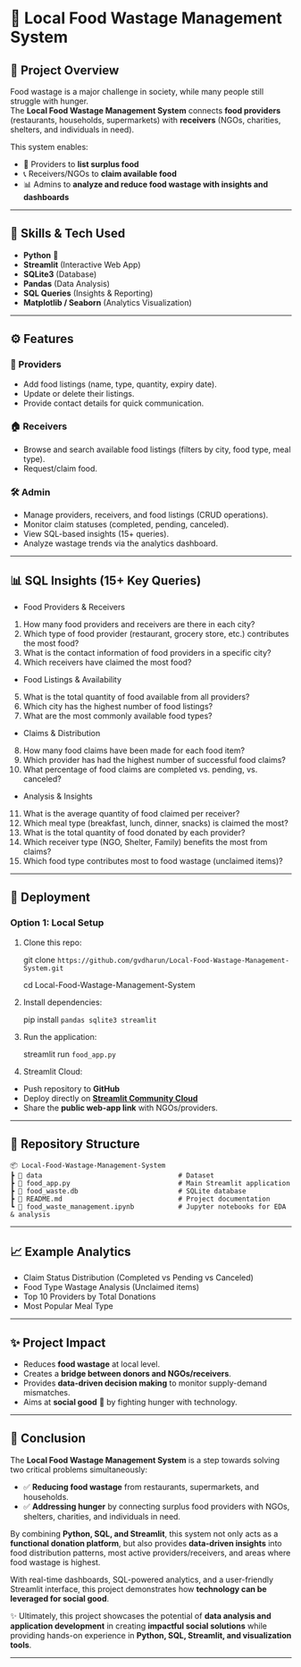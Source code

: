 # 🍲 Local Food Wastage Management System

## 📌 Project Overview
Food wastage is a major challenge in society, while many people still struggle with hunger.  
The **Local Food Wastage Management System** connects **food providers** (restaurants, households, supermarkets) with **receivers** (NGOs, charities, shelters, and individuals in need).  

This system enables:
- 📂 Providers to **list surplus food**  
- 📞 Receivers/NGOs to **claim available food**  
- 📊 Admins to **analyze and reduce food wastage with insights and dashboards**  

---

## 🎯 Skills & Tech Used
- **Python** 🐍  
- **Streamlit** (Interactive Web App)  
- **SQLite3** (Database)  
- **Pandas** (Data Analysis)  
- **SQL Queries** (Insights & Reporting)  
- **Matplotlib / Seaborn** (Analytics Visualization)  

---

## ⚙️ Features

### 👤 Providers
- Add food listings (name, type, quantity, expiry date).
- Update or delete their listings.
- Provide contact details for quick communication.

### 🏠 Receivers
- Browse and search available food listings (filters by city, food type, meal type).
- Request/claim food.

### 🛠 Admin
- Manage providers, receivers, and food listings (CRUD operations).
- Monitor claim statuses (completed, pending, canceled).
- View SQL-based insights (15+ queries).
- Analyze wastage trends via the analytics dashboard.

---

## 📊 SQL Insights (15+ Key Queries)

- Food Providers & Receivers
1.	How many food providers and receivers are there in each city?
2.	Which type of food provider (restaurant, grocery store, etc.) contributes the most food?
3.	What is the contact information of food providers in a specific city?
4.	Which receivers have claimed the most food?

- Food Listings & Availability
5.	What is the total quantity of food available from all providers?
6.	Which city has the highest number of food listings?
7.	What are the most commonly available food types?

- Claims & Distribution
8. How many food claims have been made for each food item?
9. Which provider has had the highest number of successful food claims?
10. What percentage of food claims are completed vs. pending, vs. canceled?

- Analysis & Insights
11. What is the average quantity of food claimed per receiver?
12. Which meal type (breakfast, lunch, dinner, snacks) is claimed the most?
13.	What is the total quantity of food donated by each provider?
14. Which receiver type (NGO, Shelter, Family) benefits the most from claims?
15. Which food type contributes most to food wastage (unclaimed items)?

---

## 🚀 Deployment

### Option 1: **Local Setup**
1. Clone this repo:

    git clone `https://github.com/gvdharun/Local-Food-Wastage-Management-System.git`

    cd Local-Food-Wastage-Management-System

2. Install dependencies:
   
    pip install `pandas sqlite3 streamlit`

3. Run the application:

    streamlit run `food_app.py`

4. Streamlit Cloud:
- Push repository to **GitHub**  
- Deploy directly on **[Streamlit Community Cloud](https://streamlit.io/cloud/)**  
- Share the **public web-app link** with NGOs/providers.  

---

## 📂 Repository Structure
```
📦 Local-Food-Wastage-Management-System
┣ 📂 data                                  # Dataset
┣ 📜 food_app.py                           # Main Streamlit application
┣ 📜 food_waste.db                         # SQLite database
┣ 📜 README.md                             # Project documentation
┗ 📂 food_waste_management.ipynb           # Jupyter notebooks for EDA & analysis
```

---

## 📈 Example Analytics
- Claim Status Distribution (Completed vs Pending vs Canceled)  
- Food Type Wastage Analysis (Unclaimed items)  
- Top 10 Providers by Total Donations  
- Most Popular Meal Type  

---

## ✨ Project Impact
- Reduces **food wastage** at local level.  
- Creates a **bridge between donors and NGOs/receivers**.  
- Provides **data-driven decision making** to monitor supply-demand mismatches.  
- Aims at **social good** 💚 by fighting hunger with technology.  

---

## 🏁 Conclusion

The **Local Food Wastage Management System** is a step towards solving two critical problems simultaneously:  
- ✅ **Reducing food wastage** from restaurants, supermarkets, and households.  
- ✅ **Addressing hunger** by connecting surplus food providers with NGOs, shelters, charities, and individuals in need.  

By combining **Python, SQL, and Streamlit**, this system not only acts as a **functional donation platform**, but also provides **data-driven insights** into food distribution patterns, most active providers/receivers, and areas where food wastage is highest.  

With real-time dashboards, SQL-powered analytics, and a user-friendly Streamlit interface, this project demonstrates how **technology can be leveraged for social good**.  

✨ Ultimately, this project showcases the potential of **data analysis and application development** in creating **impactful social solutions** while providing hands-on experience in **Python, SQL, Streamlit, and visualization tools**.  

---
